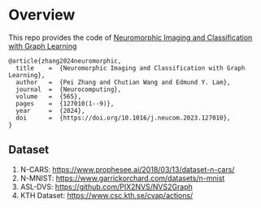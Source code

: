 # Overview
This repo provides the code of [Neuromorphic Imaging and Classification with Graph Learning](https://doi.org/10.1016/j.neucom.2023.127010)
```
@article{zhang2024neuromorphic,
  title    =  {Neuromorphic Imaging and Classification with Graph Learning},
  author   =  {Pei Zhang and Chutian Wang and Edmund Y. Lam},
  journal  =  {Neurocomputing},
  volume   =  {565},
  pages    =  {127010(1--9)},
  year     =  {2024},
  doi      =  {https://doi.org/10.1016/j.neucom.2023.127010},
}
```
## Dataset
1. N-CARS:      https://www.prophesee.ai/2018/03/13/dataset-n-cars/
2. N-MNIST:     https://www.garrickorchard.com/datasets/n-mnist
3. ASL-DVS:     https://github.com/PIX2NVS/NVS2Graph
4. KTH Dataset: https://www.csc.kth.se/cvap/actions/


